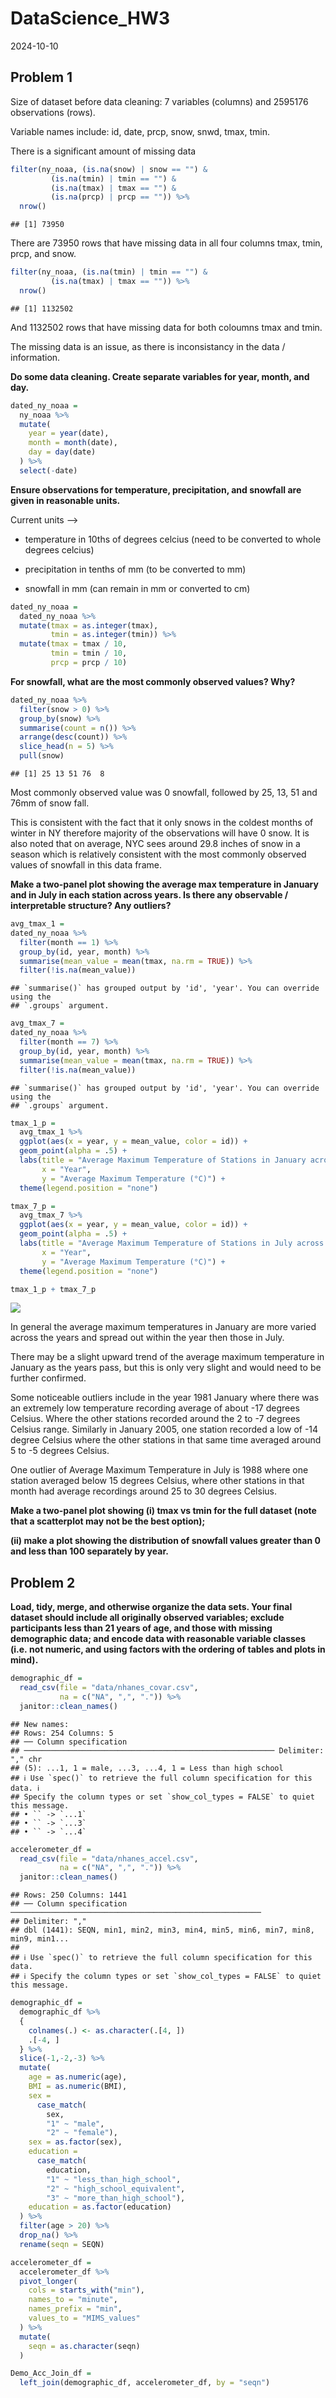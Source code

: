 DataScience_HW3
================
2024-10-10

## Problem 1

Size of dataset before data cleaning: 7 variables (columns) and 2595176
observations (rows).

Variable names include: id, date, prcp, snow, snwd, tmax, tmin.

There is a significant amount of missing data

``` r
filter(ny_noaa, (is.na(snow) | snow == "") &
         (is.na(tmin) | tmin == "") &
         (is.na(tmax) | tmax == "") &
         (is.na(prcp) | prcp == "")) %>% 
  nrow()
```

    ## [1] 73950

There are 73950 rows that have missing data in all four columns tmax,
tmin, prcp, and snow.

``` r
filter(ny_noaa, (is.na(tmin) | tmin == "") &
         (is.na(tmax) | tmax == "")) %>% 
  nrow()
```

    ## [1] 1132502

And 1132502 rows that have missing data for both coloumns tmax and tmin.

The missing data is an issue, as there is inconsistancy in the data /
information.

**Do some data cleaning. Create separate variables for year, month, and
day.**

``` r
dated_ny_noaa = 
  ny_noaa %>% 
  mutate(
    year = year(date),
    month = month(date),
    day = day(date)
  ) %>% 
  select(-date)
```

**Ensure observations for temperature, precipitation, and snowfall are
given in reasonable units.**

Current units –\>

- temperature in 10ths of degrees celcius (need to be converted to whole
  degrees celcius)

- precipitation in tenths of mm (to be converted to mm)

- snowfall in mm (can remain in mm or converted to cm)

``` r
dated_ny_noaa = 
  dated_ny_noaa %>% 
  mutate(tmax = as.integer(tmax), 
         tmin = as.integer(tmin)) %>% 
  mutate(tmax = tmax / 10, 
         tmin = tmin / 10, 
         prcp = prcp / 10)
```

**For snowfall, what are the most commonly observed values? Why?**

``` r
dated_ny_noaa %>% 
  filter(snow > 0) %>%
  group_by(snow) %>% 
  summarise(count = n()) %>% 
  arrange(desc(count)) %>%
  slice_head(n = 5) %>%
  pull(snow)              
```

    ## [1] 25 13 51 76  8

Most commonly observed value was 0 snowfall, followed by 25, 13, 51 and
76mm of snow fall.

This is consistent with the fact that it only snows in the coldest
months of winter in NY therefore majority of the observations will have
0 snow. It is also noted that on average, NYC sees around 29.8 inches of
snow in a season which is relatively consistent with the most commonly
observed values of snowfall in this data frame.

**Make a two-panel plot showing the average max temperature in January
and in July in each station across years. Is there any observable /
interpretable structure? Any outliers?**

``` r
avg_tmax_1 = 
dated_ny_noaa %>% 
  filter(month == 1) %>% 
  group_by(id, year, month) %>% 
  summarise(mean_value = mean(tmax, na.rm = TRUE)) %>% 
  filter(!is.na(mean_value))
```

    ## `summarise()` has grouped output by 'id', 'year'. You can override using the
    ## `.groups` argument.

``` r
avg_tmax_7 = 
dated_ny_noaa %>% 
  filter(month == 7) %>% 
  group_by(id, year, month) %>% 
  summarise(mean_value = mean(tmax, na.rm = TRUE)) %>% 
  filter(!is.na(mean_value))
```

    ## `summarise()` has grouped output by 'id', 'year'. You can override using the
    ## `.groups` argument.

``` r
tmax_1_p = 
  avg_tmax_1 %>% 
  ggplot(aes(x = year, y = mean_value, color = id)) +
  geom_point(alpha = .5) +
  labs(title = "Average Maximum Temperature of Stations in January across Years and Stations",
       x = "Year",  
       y = "Average Maximum Temperature (°C)") + 
  theme(legend.position = "none")

tmax_7_p = 
  avg_tmax_7 %>% 
  ggplot(aes(x = year, y = mean_value, color = id)) +
  geom_point(alpha = .5) +
  labs(title = "Average Maximum Temperature of Stations in July across Years and Stations",
       x = "Year",  
       y = "Average Maximum Temperature (°C)") + 
  theme(legend.position = "none")

tmax_1_p + tmax_7_p
```

![](p8105_fp2513_hw3_files/figure-gfm/unnamed-chunk-6-1.png)<!-- -->

In general the average maximum temperatures in January are more varied
across the years and spread out within the year then those in July.

There may be a slight upward trend of the average maximum temperature in
January as the years pass, but this is only very slight and would need
to be further confirmed.

Some noticeable outliers include in the year 1981 January where there
was an extremely low temperature recording average of about -17 degrees
Celsius. Where the other stations recorded around the 2 to -7 degrees
Celsius range. Similarly in January 2005, one station recorded a low of
-14 degree Celsius where the other stations in that same time averaged
around 5 to -5 degrees Celsius.

One outlier of Average Maximum Temperature in July is 1988 where one
station averaged below 15 degrees Celsius, where other stations in that
month had average recordings around 25 to 30 degrees Celsius.

**Make a two-panel plot showing (i) tmax vs tmin for the full dataset
(note that a scatterplot may not be the best option);**

**(ii) make a plot showing the distribution of snowfall values greater
than 0 and less than 100 separately by year.**

## Problem 2

**Load, tidy, merge, and otherwise organize the data sets. Your final
dataset should include all originally observed variables; exclude
participants less than 21 years of age, and those with missing
demographic data; and encode data with reasonable variable classes
(i.e. not numeric, and using factors with the ordering of tables and
plots in mind).**

``` r
demographic_df = 
  read_csv(file = "data/nhanes_covar.csv", 
           na = c("NA", ",", ".")) %>% 
  janitor::clean_names()
```

    ## New names:
    ## Rows: 254 Columns: 5
    ## ── Column specification
    ## ──────────────────────────────────────────────────────── Delimiter: "," chr
    ## (5): ...1, 1 = male, ...3, ...4, 1 = Less than high school
    ## ℹ Use `spec()` to retrieve the full column specification for this data. ℹ
    ## Specify the column types or set `show_col_types = FALSE` to quiet this message.
    ## • `` -> `...1`
    ## • `` -> `...3`
    ## • `` -> `...4`

``` r
accelerometer_df = 
  read_csv(file = "data/nhanes_accel.csv", 
           na = c("NA", ",", ".")) %>% 
  janitor::clean_names()
```

    ## Rows: 250 Columns: 1441
    ## ── Column specification ────────────────────────────────────────────────────────
    ## Delimiter: ","
    ## dbl (1441): SEQN, min1, min2, min3, min4, min5, min6, min7, min8, min9, min1...
    ## 
    ## ℹ Use `spec()` to retrieve the full column specification for this data.
    ## ℹ Specify the column types or set `show_col_types = FALSE` to quiet this message.

``` r
demographic_df = 
  demographic_df %>% 
  { 
    colnames(.) <- as.character(.[4, ])
    .[-4, ]
  } %>% 
  slice(-1,-2,-3) %>% 
  mutate(
    age = as.numeric(age),
    BMI = as.numeric(BMI),
    sex = 
      case_match(
        sex, 
        "1" ~ "male", 
        "2" ~ "female"),
    sex = as.factor(sex),
    education = 
      case_match(
        education, 
        "1" ~ "less_than_high_school",
        "2" ~ "high_school_equivalent",
        "3" ~ "more_than_high_school"), 
    education = as.factor(education)
  ) %>% 
  filter(age > 20) %>% 
  drop_na() %>% 
  rename(seqn = SEQN)
```

``` r
accelerometer_df =
  accelerometer_df %>%
  pivot_longer(
    cols = starts_with("min"),
    names_to = "minute", 
    names_prefix = "min",
    values_to = "MIMS_values" 
  ) %>% 
  mutate(
    seqn = as.character(seqn)
  )
```

``` r
Demo_Acc_Join_df =
  left_join(demographic_df, accelerometer_df, by = "seqn")
```
